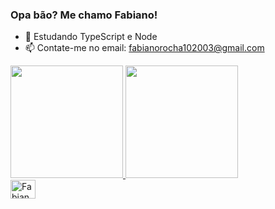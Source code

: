 ### Opa bão? Me chamo Fabiano!

- 🌱 Estudando TypeScript e Node
- 📫 Contate-me no email: fabianorocha102003@gmail.com

<div>
  <a href="https://github.com/yDanonin">
  <img height="180em" src="https://github-readme-stats.vercel.app/api?username=yDanonin&show_icons=true&theme=dark&include_all_commits=true&count_private=true"/>
  <img height="180em" src="https://github-readme-stats.vercel.app/api/top-langs/?username=yDanonin&layout=compact&langs_count=16&theme=dark"/>
</div>

 <div style="display: inline_block">
  <img align="center" alt="Fabiano-JS" height="30" width="40" src="https://cdn.jsdelivr.net/gh/devicons/devicon/icons/javascript/javascript-original.svg" target="_blank"/></a>
 </div>
